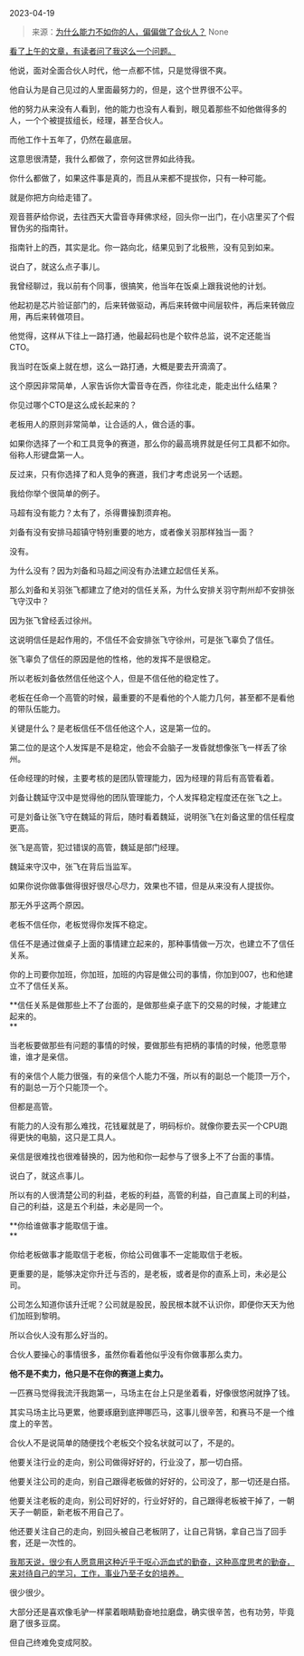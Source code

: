 2023-04-19

> 来源：[为什么能力不如你的人，偏偏做了合伙人？](http://mp.weixin.qq.com/s?__biz=MzU3NDc5Nzc0NQ==&amp;mid=2247523530&amp;idx=1&amp;sn=30185ba2f50df7aa694f1e5c31798c8e&amp;chksm=fd2e3e14ca59b7029878de85769b9a95a35bc4cce009d9d06a59e3be7f395966070e66c05640&amp;scene=127#wechat_redirect)
> None

[看了上午的文章，有读者问了我这么一个问题。  
](https://mp.weixin.qq.com/s?__biz=MzU0MjYwNDU2Mw==&mid=2247510584&idx=1&sn=7c015829c7275d026dad89dc7fd1eacc&chksm=fb1ac644cc6d4f52eb6f9e8361d0441a46fb6bf425426c286d7c434062ab9f369621d2b51de6&token=1214704869&lang=zh_CN&scene=21#wechat_redirect)

他说，面对全面合伙人时代，他一点都不怵，只是觉得很不爽。

他自认为是自己见过的人里面最努力的，但是，这个世界很不公平。  

他的努力从来没有人看到，他的能力也没有人看到，眼见着那些不如他做得多的人，一个个被提拔组长，经理，甚至合伙人。

而他工作十五年了，仍然在最底层。  

这意思很清楚，我什么都做了，奈何这世界如此待我。  

你什么都做了，如果这件事是真的，而且从来都不提拔你，只有一种可能。  

就是你把方向给走错了。  

观音菩萨给你说，去往西天大雷音寺拜佛求经，回头你一出门，在小店里买了个假冒伪劣的指南针。  

指南针上的西，其实是北。你一路向北，结果见到了北极熊，没有见到如来。  

说白了，就这么点子事儿。  

我曾经聊过，我以前有个同事，很搞笑，他当年在饭桌上跟我说他的计划。  

他起初是芯片验证部门的，后来转做驱动，再后来转做中间层软件，再后来转做应用，再后来转做项目。

他觉得，这样从下往上一路打通，他最起码也是个软件总监，说不定还能当CTO。

我当时在饭桌上就在想，这么一路打通，大概是要去开滴滴了。  

这个原因非常简单，人家告诉你大雷音寺在西，你往北走，能走出什么结果？  

你见过哪个CTO是这么成长起来的？  

老板用人的原则非常简单，让合适的人，做合适的事。  

如果你选择了一个和工具竞争的赛道，那么你的最高境界就是任何工具都不如你。俗称人形键盘第一人。

反过来，只有你选择了和人竞争的赛道，我们才考虑说另一个话题。

我给你举个很简单的例子。  

马超有没有能力？太有了，杀得曹操割须弃袍。  

刘备有没有安排马超镇守特别重要的地方，或者像关羽那样独当一面？

没有。  

为什么没有？因为刘备和马超之间没有办法建立起信任关系。  

那么刘备和关羽张飞都建立了绝对的信任关系，为什么安排关羽守荆州却不安排张飞守汉中？  

因为张飞曾经丢过徐州。

这说明信任是起作用的，不信任不会安排张飞守徐州，可是张飞辜负了信任。  

张飞辜负了信任的原因是他的性格，他的发挥不是很稳定。  

所以老板刘备依然信任他这个人，但是不信任他的稳定性了。

老板在任命一个高管的时候，最重要的不是看他的个人能力几何，甚至都不是看他的带队伍能力。  

关键是什么？是老板信任不信任他这个人，这是第一位的。

第二位的是这个人发挥是不是稳定，他会不会脑子一发昏就想像张飞一样丢了徐州。

任命经理的时候，主要考核的是团队管理能力，因为经理的背后有高管看着。  

刘备让魏延守汉中是觉得他的团队管理能力，个人发挥稳定程度还在张飞之上。  

可是刘备让张飞守在魏延的背后，随时看着魏延，说明张飞在刘备这里的信任程度更高。

张飞是高管，犯过错误的高管，魏延是部门经理。  

魏延来守汉中，张飞在背后当监军。  

如果你说你做事做得很好很尽心尽力，效果也不错，但是从来没有人提拔你。  

那无外乎这两个原因。

老板不信任你，老板觉得你发挥不稳定。  

信任不是通过做桌子上面的事情建立起来的，那种事情做一万次，也建立不了信任关系。  

你的上司要你加班，你加班，加班的内容是做公司的事情，你加到007，也和他建立不了信任关系。  

 **信任关系是做那些上不了台面的，是做那些桌子底下的交易的时候，才能建立起来的。  
**

当老板要做那些有问题的事情的时候，要做那些有把柄的事情的时候，他愿意带谁，谁才是亲信。  

有的亲信个人能力很强，有的亲信个人能力不强，所以有的副总一个能顶一万个，有的副总一万个只能顶一个。  

但都是高管。

有能力的人没有那么难找，花钱雇就是了，明码标价。就像你要去买一个CPU跑得更快的电脑，这只是工具人。  

亲信是很难找也很难替换的，因为他和你一起参与了很多上不了台面的事情。  

说白了，就这点事儿。  

所以有的人很清楚公司的利益，老板的利益，高管的利益，自己直属上司的利益，自己的利益，这是五个利益，未必是同一个。  

 **你给谁做事才能取信于谁。  
**

你给老板做事才能取信于老板，你给公司做事不一定能取信于老板。  

更重要的是，能够决定你升迁与否的，是老板，或者是你的直系上司，未必是公司。

公司怎么知道你该升迁呢？公司就是股民，股民根本就不认识你，即便你天天为他们加班到黎明。

所以合伙人没有那么好当的。  

合伙人要操心的事情很多，虽然你看着他似乎没有你做事那么卖力。  

 **他不是不卖力，他只是不在你的赛道上卖力。**

一匹赛马觉得我流汗我跑第一，马场主在台上只是坐着看，好像很悠闲就挣了钱。

其实马场主比马更累，他要琢磨到底押哪匹马，这事儿很辛苦，和赛马不是一个维度上的辛苦。

合伙人不是说简单的随便找个老板交个投名状就可以了，不是的。  

他要关注行业的走向，别公司做得好好的，行业没了，那一切白搭。

他要关注公司的走向，别自己跟得老板做的好好的，公司没了，那一切还是白搭。

他要关注老板的走向，别公司好好的，行业好好的，自己跟得老板被干掉了，一朝天子一朝臣，新老板不用自己了。

他还要关注自己的走向，别回头被自己老板阴了，让自己背锅，拿自己当了回手套，还是一次性的。

[我那天说，很少有人愿意用这种近乎于呕心沥血式的勤奋，这种高度思考的勤奋，来对待自己的学习，工作，事业乃至子女的培养。](http://mp.weixin.qq.com/s?__biz=Mzg4MTg2MzU3Mg==&mid=2247483916&idx=1&sn=b87bf615aaa5aa31c60b268b3f02274f&chksm=cf5e3cf7f829b5e12c95e91af6cdd8e75d65592d47f8f2c5d5a62d6cb6b4e68f28fccb9949bc&scene=21#wechat_redirect)

很少很少。  

大部分还是喜欢像毛驴一样蒙着眼睛勤奋地拉磨盘，确实很辛苦，也有功劳，毕竟磨了很多豆腐。  

但自己终难免变成阿胶。

